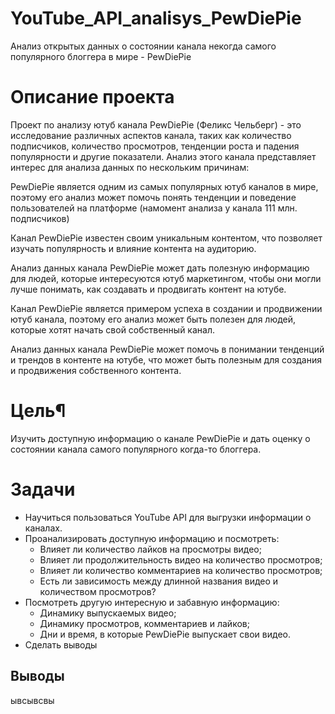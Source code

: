 # YouTube_API_analisys_PewDiePie
Анализ открытых данных о состоянии канала некогда самого популярного блоггера в мире - PewDiePie 

# Описание проекта
Проект по анализу ютуб канала PewDiePie (Феликс Чельберг) - это исследование различных аспектов канала, таких как количество подписчиков, количество просмотров, тенденции роста и падения популярности и другие показатели. Анализ этого канала представляет интерес для анализа данных по нескольким причинам:

PewDiePie является одним из самых популярных ютуб каналов в мире, поэтому его анализ может помочь понять тенденции и поведение пользователей на платформе (намомент анализа у канала 111 млн. подписчиков)

Канал PewDiePie известен своим уникальным контентом, что позволяет изучать популярность и влияние контента на аудиторию.

Анализ данных канала PewDiePie может дать полезную информацию для людей, которые интересуются ютуб маркетингом, чтобы они могли лучше понимать, как создавать и продвигать контент на ютубе.

Канал PewDiePie является примером успеха в создании и продвижении ютуб канала, поэтому его анализ может быть полезен для людей, которые хотят начать свой собственный канал.

Анализ данных канала PewDiePie может помочь в понимании тенденций и трендов в контенте на ютубе, что может быть полезным для создания и продвижения собственного контента.

# Цель¶

Изучить доступную информацию о канале PewDiePie и дать оценку о состоянии канала самого популярного когда-то блоггера.

# Задачи

- Научиться пользоваться YouTube API для выгрузки информации о каналах.
- Проанализировать доступную информацию и посмотреть:
    - Влияет ли количество лайков на просмотры видео;
    - Влияет ли продолжительность видео на количество просмотров;
    - Влияет ли количество комментариев на количество просмотров;
    - Есть ли зависимость между длинной названия видео и количеством просмотров?
- Посмотреть другую интересную и забавную информацию:
    - Динамику выпускаемых видео;
    - Динамику просмотров, комментариев и лайков;
    - Дни и время, в которые PewDiePie выпускает свои видео.
- Сделать выводы

## Выводы
ывсывсвы
